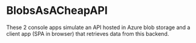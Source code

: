 # BlobsAsACheapAPI
These 2 console apps simulate an API hosted in Azure blob storage and a client app (SPA in browser) that retrieves data from this backend.
